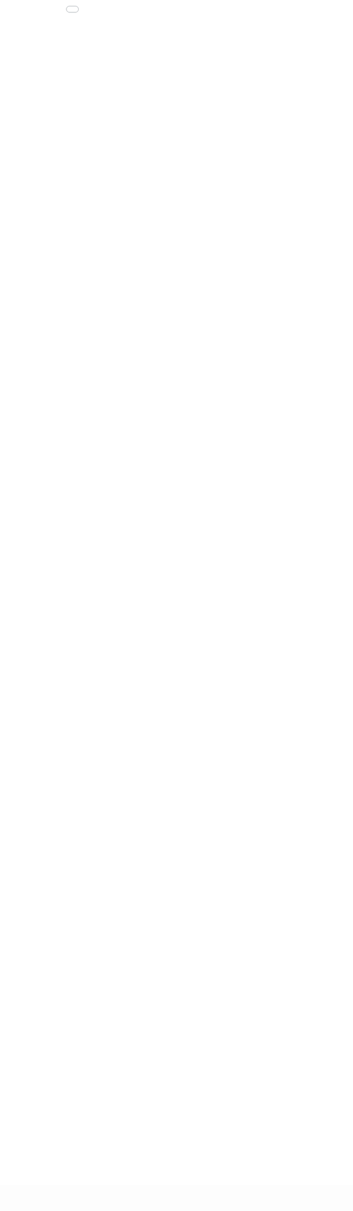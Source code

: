 ```yaml
---
layout: full_splash
title: "Tramlijnen in Nederland"
permalink: /tin
author_profile: true
---
```



{% include base_path %}
<!-- <iframe scrolling="no" border="0" src="{{site.baseurl}}/assets/trams/trams_page.html" width="100%" height="800px"></iframe> -->

<iframe scrolling="no" border="0" src="{{site.baseurl}}/assets/tin/trams_page.html" style="position:fixed; top:0; left:0; bottom:300px; right:0; width:100%; height: calc(100% - 70px); border:none; margin:0; padding:0; overflow:hidden; z-index:999999;"></iframe>
